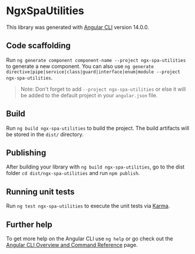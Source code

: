 # NgxSpaUtilities

This library was generated with [Angular CLI](https://github.com/angular/angular-cli) version 14.0.0.

## Code scaffolding

Run `ng generate component component-name --project ngx-spa-utilities` to generate a new component. You can also use `ng generate directive|pipe|service|class|guard|interface|enum|module --project ngx-spa-utilities`.
> Note: Don't forget to add `--project ngx-spa-utilities` or else it will be added to the default project in your `angular.json` file. 

## Build

Run `ng build ngx-spa-utilities` to build the project. The build artifacts will be stored in the `dist/` directory.

## Publishing

After building your library with `ng build ngx-spa-utilities`, go to the dist folder `cd dist/ngx-spa-utilities` and run `npm publish`.

## Running unit tests

Run `ng test ngx-spa-utilities` to execute the unit tests via [Karma](https://karma-runner.github.io).

## Further help

To get more help on the Angular CLI use `ng help` or go check out the [Angular CLI Overview and Command Reference](https://angular.io/cli) page.
